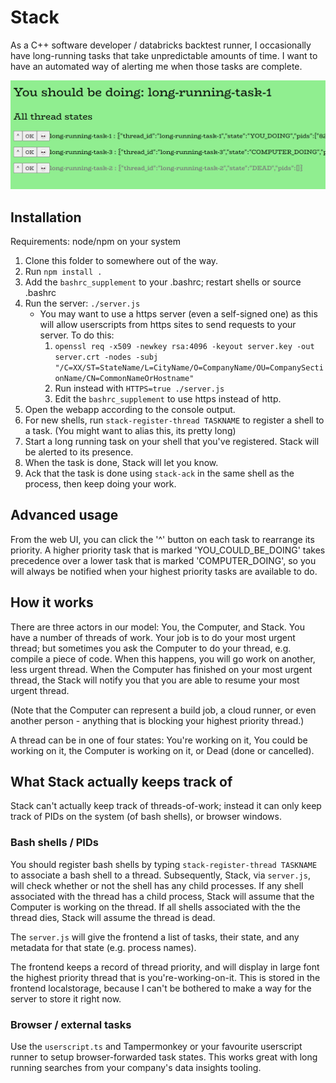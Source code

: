 # Stack

As a C++ software developer / databricks backtest runner, I occasionally have long-running tasks that take unpredictable amounts of time. I want to have an automated way of alerting me when those tasks are complete.

![Screenshot of the app showing long running tasks](screenshot.png)

## Installation

Requirements: node/npm on your system

1. Clone this folder to somewhere out of the way.
2. Run `npm install .`
3. Add the `bashrc_supplement` to your .bashrc; restart shells or source .bashrc
4. Run the server: `./server.js`
   - You may want to use a https server (even a self-signed one) as this will allow userscripts from https sites to send requests to your server. To do this:
       1. `openssl req -x509 -newkey rsa:4096 -keyout server.key -out server.crt -nodes -subj "/C=XX/ST=StateName/L=CityName/O=CompanyName/OU=CompanySectionName/CN=CommonNameOrHostname"`
       2. Run instead with `HTTPS=true ./server.js`
       3. Edit the `bashrc_supplement` to use https instead of http.
5. Open the webapp according to the console output.
6. For new shells, run `stack-register-thread TASKNAME` to register a shell to a task. (You might want to alias this, its pretty long)
7. Start a long running task on your shell that you've registered. Stack will be alerted to its presence.
8. When the task is done, Stack will let you know.
9. Ack that the task is done using `stack-ack` in the same shell as the process, then keep doing your work.

## Advanced usage

From the web UI, you can click the '^' button on each task to rearrange its priority. A higher priority task that is marked 'YOU_COULD_BE_DOING' takes precedence over a lower task that is marked 'COMPUTER_DOING', so you will always be notified when your highest priority tasks are available to do.

## How it works

There are three actors in our model: You, the Computer, and Stack. You have a number of threads of work. Your job is to do your most urgent thread; but sometimes you ask the Computer to do your thread, e.g. compile a piece of code. When this happens, you will go work on another, less urgent thread. When the Computer has finished on your most urgent thread, the Stack will notify you that you are able to resume your most urgent thread.

(Note that the Computer can represent a build job, a cloud runner, or even another person - anything that is blocking your highest priority thread.)

A thread can be in one of four states: You're working on it, You could be working on it, the Computer is working on it, or Dead (done or cancelled).

## What Stack actually keeps track of

Stack can't actually keep track of threads-of-work; instead it can only keep track of PIDs on the system (of bash shells), or browser windows.

### Bash shells / PIDs

You should register bash shells by typing `stack-register-thread TASKNAME` to associate a bash shell to a thread. Subsequently, Stack, via `server.js`, will check whether or not the shell has any child processes. If any shell associated with the thread has a child process, Stack will assume that the Computer is working on the thread. If all shells associated with the the thread dies, Stack will assume the thread is dead.

The `server.js` will give the frontend a list of tasks, their state, and any metadata for that state (e.g. process names).

The frontend keeps a record of thread priority, and will display in large font the highest priority thread that is you're-working-on-it. This is stored in the frontend localstorage, because I can't be bothered to make a way for the server to store it right now.

### Browser / external tasks

Use the `userscript.ts` and Tampermonkey or your favourite userscript runner to setup browser-forwarded task states. This works great with long running searches from your company's data insights tooling.

